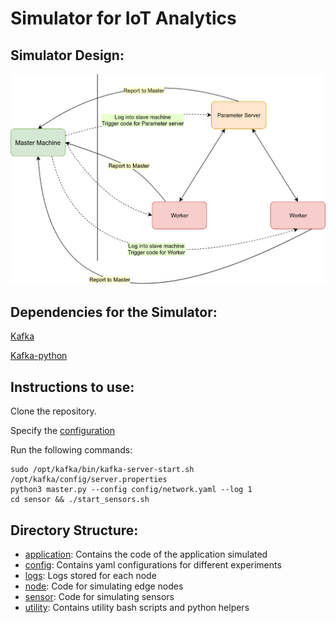 # Simulator for IoT Analytics

## Simulator Design:
![Simulator Design](docs/images/Simulator%20Design.png)
## Dependencies for the Simulator:
[Kafka](https://hevodata.com/blog/how-to-install-kafka-on-ubuntu/)

[Kafka-python](https://pypi.org/project/kafka-python/)

## Instructions to use:

Clone the repository.

Specify the [configuration](config/network.yaml)

Run the following commands:
```
sudo /opt/kafka/bin/kafka-server-start.sh /opt/kafka/config/server.properties
python3 master.py --config config/network.yaml --log 1
cd sensor && ./start_sensors.sh
```

## Directory Structure:

- [application](application): Contains the code of the application simulated
- [config](config): Contains yaml configurations for different experiments
- [logs](logs): Logs stored for each node
- [node](node): Code for simulating edge nodes
- [sensor](sensor): Code for simulating sensors
- [utility](utility): Contains utility bash scripts and python helpers


